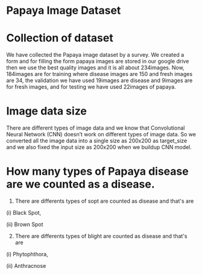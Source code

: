 # Papaya Image Dataset
# Collection of dataset
We have collected the Papaya image dataset by a survey. We created a form and for filling the form papaya images are stored in our google drive then we use the best quality images and it is all about 234images.
Now, 184images are for training where disease images are 150 and fresh images are 34, the validation we have used 19images are disease and 9images are for fresh images, and for testing we have used 22images of papaya.

# Image data size
There are different types of image data and we know that Convolutional Neural Network (CNN) doesn’t work on different types of image data.
 So we converted all the image data into a single size as 200x200 as target_size and we also fixed the input size as 200x200 when we buildup CNN model. 
 
 # How many types of Papaya disease are we counted as a disease.
1. There are differents types of sopt are counted as disease and that's are

(i) Black Spot,

(ii) Brown Spot

2. There are differents types of blight are counted as disease and that's are

(i) Phytophthora, 

(ii) Anthracnose

